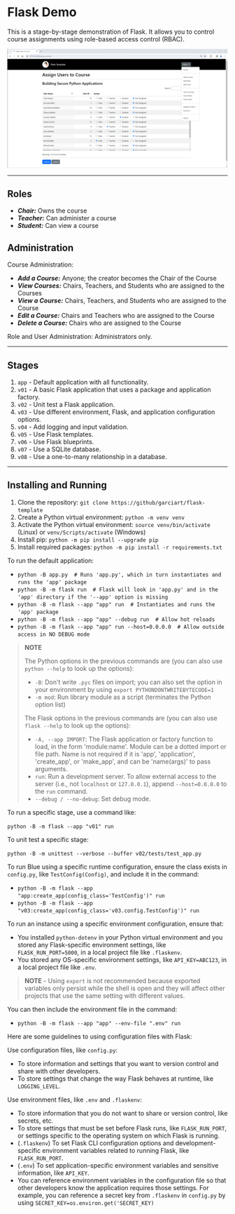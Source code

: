 # Flask Demo

This is a stage-by-stage demonstration of Flask. It allows you to control course assignments using role-based access control (RBAC).

![Assign Users to Course Screenshot](img/assign-users-screenshot.png)

-----

## Roles

- ***Chair:*** Owns the course
- ***Teacher:*** Can administer a course
- ***Student:*** Can view a course

## Administration

Course Administration:

- ***Add a Course:*** Anyone; the creator becomes the Chair of the Course
- ***View Courses:*** Chairs, Teachers, and Students who are assigned to the Courses
- ***View a Course:*** Chairs, Teachers, and Students who are assigned to the Course
- ***Edit a Course:*** Chairs and Teachers who are assigned to the Course
- ***Delete a Course:*** Chairs who are assigned to the Course

Role and User Administration: Administrators only.

-----

## Stages

1. `app` - Default application with all functionality.
2. `v01` - A basic Flask application that uses a package and application factory.
3. `v02` - Unit test a Flask application.
4. `v03` - Use different environment, Flask, and application configuration options.
5. `v04` - Add logging and input validation.
6. `v05` - Use Flask templates.
7. `v06` - Use Flask blueprints.
8. `v07` - Use a SQLite database.
9. `v08` - Use a one-to-many relationship in a database.

-----

## Installing and Running

1. Clone the repository: `git clone https://github/garciart/flask-template`
2. Create a Python virtual environment: `python -m venv venv`
3. Activate the Python virtual environment: `source venv/bin/activate` (Linux) or `venv/Scripts/activate` (Windows)
4. Install pip: `python -m pip install --upgrade pip`
5. Install required packages: `python -m pip install -r requirements.txt`

To run the default application:

- `python -B app.py  # Runs 'app.py', which in turn instantiates and runs the 'app' package`
- `python -B -m flask run  # Flask will look in 'app.py' and in the 'app' directory if the '--app' option is missing`
- `python -B -m flask --app "app" run  # Instantiates and runs the 'app' package`
- `python -B -m flask --app "app" --debug run  # Allow hot reloads`
- `python -B -m flask --app "app" run --host=0.0.0.0  # Allow outside access in NO DEBUG mode`

> **NOTE**
>
> The Python options in the previous commands are (you can also use `python --help` to look up the options):
>
> - `-B`: Don't write `.pyc` files on import; you can also set the option in your environment by using `export PYTHONDONTWRITEBYTECODE=1`
> - `-m mod`: Run library module as a script (terminates the Python option list)
>
> The Flask options in the previous commands are (you can also use `flask --help` to look up the options):
>
> - `-A, --app IMPORT`: The Flask application or factory function to load, in the form 'module:name'. Module can be a dotted import or file path. Name is not required if it is 'app', 'application', 'create_app', or 'make_app', and can be 'name(args)' to pass arguments.
> - `run`: Run a development server. To allow external access to the server (i.e., not `localhost` or `127.0.0.1`), append `--host=0.0.0.0` to the `run` command.
> - `--debug / --no-debug`:  Set debug mode.

To run a specific stage, use a command like:

`python -B -m flask --app "v01" run`

To unit test a specific stage:

`python -B -m unittest --verbose --buffer v02/tests/test_app.py`

To run Blue using a specific runtime configuration, ensure the class exists in `config.py`, like `TestConfig(Config)`, and include it in the command:

- `python -B -m flask --app "app:create_app(config_class='TestConfig')" run`
- `python -B -m flask --app "v03:create_app(config_class='v03.config.TestConfig')" run`

To run an instance using a specific environment configuration, ensure that:

- You installed `python-dotenv` in your Python virtual environment and you stored any Flask-specific environment settings, like `FLASK_RUN_PORT=5000`, in a local project file like `.flaskenv`.
- You stored any OS-specific environment settings, like `API_KEY=ABC123`, in a local project file like `.env`.

> **NOTE** - Using `export` is not recommended because exported variables only persist while the shell is open and they will affect other projects that use the same setting with different values.

You can then include the environment file in the command:

- `python -B -m flask --app "app" --env-file ".env" run`

Here are some guidelines to using configuration files with Flask:

Use configuration files, like `config.py`:

- To store information and settings that you want to version control and share with other developers.
- To store settings that change the way Flask behaves at runtime, like `LOGGING_LEVEL`.

Use environment files, like `.env` and `.flaskenv`:

- To store information that you do not want to share or version control, like secrets, etc.
- To store settings that must be set before Flask runs, like `FLASK_RUN_PORT`, or settings specific to the operating system on which Flask is running.
- (`.flaskenv`) To set Flask CLI configuration options and development-specific environment variables related to running Flask, like `FLASK_RUN_PORT`.
- (`.env`) To set application-specific environment variables and sensitive information, like `API_KEY`.
- You can reference environment variables in the configuration file so that other developers know the application requires those settings. For example, you can reference a secret key from `.flaskenv` in `config.py` by using `SECRET_KEY=os.environ.get('SECRET_KEY)`
